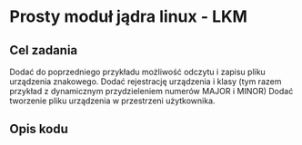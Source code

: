 # Prosty moduł jądra linux - LKM

## Cel zadania
Dodać do poprzedniego przykładu możliwość odczytu i zapisu pliku urządzenia znakowego.
Dodać rejestrację urządzenia i klasy (tym razem przykład z dynamicznym przydzieleniem numerów MAJOR i MINOR)
Dodać tworzenie pliku urządzenia w przestrzeni użytkownika.




## Opis kodu





